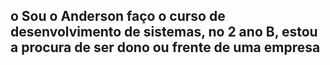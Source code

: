 ## o Sou o Anderson faço o curso de desenvolvimento de sistemas, no 2 ano B, estou a procura de ser dono ou frente de uma empresa
